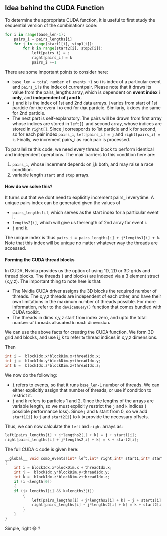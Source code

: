 ## Idea behind the CUDA Function

To determine the appropriate CUDA function, it is useful to first study the sequential version of the combinations code:


```python
for i in range(base_len-1):
    pairs_i = pairs_lengths[i]
    for j in range(start1[i], stop1[i]):
        for k in range(start2[i], stop2[i]):
            left[pairs_i] = j
            right[pairs_i] = k
            pairs_i +=1
```
There are some important points to consider here:


- `base_len = total number of events +1` so i is index of a particular event and `pairs_i` is the index of current pair. Please note that it draws its value from the pairs_lengths array, which is dependent on **event index i only**, and **independent of j and k**. 
- `j` and `k` is the index of 1st and 2nd data arrays. j varies from start of 1st particle for the event i to end for that particle. Similarly, k does the same for 2nd particle. 
- The next part is self-explanatory. The pairs will be drawn from first array whose indices are stored in `left[]`, and second array, whose indices are stored in `right[]`. Since j corresponds to 1st particle and k for second, so for each pair index `pairs_i`, `left[pairs_i] = j` and `right[pairs_i] = k`. Finally, we increment pairs_i as each pair is processed.

To parallelize this code, we need every thread block to perform identical and independent operations. The main barriers to this condition here are:


1. `pairs_i`, whose incerment depends on j,k both, and may raise a race condition. 
2.  variable length `start` and `stop` arrays.


#### How do we solve this?

It turns out that we dont need to explicitly increment pairs_i everytime. A unique pairs index can be generated given the values of 


- `pairs_lengths[i]`, which serves as the start index for a particular event i.
- `lengths2[i]`, which will give us the length of 2nd array for event i.
- `j` and `k`.

The unique index is thus `pairs_i = pairs_lengths[i] + j*lengths1[i] + k`. Note that this index will be unique no matter whatever way the threads are accessed. 

#### Forming the CUDA thread blocks

In CUDA, Nvidia provides us the option of using 1D, 2D or 3D grids and thread blocks. The threads ( and blocks) are indexed via a 3 element struct (x,y,z). The important thing to note here is that:

- The Nvidia CUDA driver assigns the 3D blocks the required number of threads. The x,y,z threads are independent of each other, and have their own limitations in the maximum number of threads possible. For more information, refer to the `deviceQuery()` function that comes bundled with CUDA toolkit.
- The threads in dims x,y,z start from index zero, and upto the total number of threads allocated in each dimension.  

We can use the above facts for creating the CUDA function. We form 3D grid and blocks, and use i,j,k to refer to thread indices in x,y,z dimensions. 

Then 
```c
int i =  blockIdx.x*blockDim.x+threadIdx.x;
int j =  blockIdx.y*blockDim.y+threadIdx.y; 
int k =  blockIdx.z*blockDim.z+threadIdx.z;
```

We now do the following:

- `i` refers to events, so that it runs `base_len-1` number of threads. We can either explicitly assign that number of threads, or use if condition to restrict it.
- `j` and `k` refers to particles 1 and 2. Since the lengths of the arrays are variable length, so we must explicitly restrict the `j` and `k` indices ( possible performance loss). Since `j` and `k` start from 0, so we add `start1[i]` to `j` and `start2[i]` to `k` to provide the necessary offsets.

Thus, we can now calculate the `left` and `right` arrays as:

```c
left[pairs_lengths[i] + j*lengths2[i] + k] = j + start1[i];
right[pairs_lengths[i] + j*lengths2[i] + k] = k + start2[i];
```

The full CUDA c code is given here:
```c
__global__ void comb_events(int* left,int* right,int* start1,int* start2,int* length,int* lengths1,int* lengths2,int* pairs_lengths)
{
    int i = blockIdx.x*blockDim.x + threadIdx.x;
    int j =  blockIdx.y*blockDim.y+threadIdx.y;
    int k =  blockIdx.z*blockDim.z+threadIdx.z;
    if (i <length[0])
    {
    if (j< lengths1[i] && k<lengths2[i])
        {
            left[pairs_lengths[i] + j*lengths2[i] + k] = j + start1[i];
            right[pairs_lengths[i] + j*lengths2[i] + k] = k + start2[i];
        }
    }
}
```


Simple, right :smile: ?
